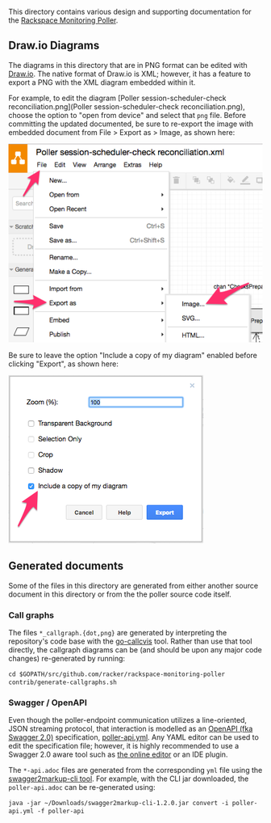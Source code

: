 This directory contains various design and supporting documentation for the 
[Rackspace Monitoring Poller](https://github.com/racker/rackspace-monitoring-poller).

## Draw.io Diagrams

The diagrams in this directory that are in PNG format can be edited with [Draw.io](https://www.draw.io/). The native
format of Draw.io is XML; however, it has a feature to export a PNG with the XML diagram embedded within it. 
 
For example, to edit the diagram [Poller session-scheduler-check reconciliation.png](Poller session-scheduler-check reconciliation.png),
choose the option to "open from device" and select that `png` file. Before committing the updated documented, be sure
to re-export the image with embedded document from File > Export as > Image, as shown here:

![](img/draw_io_export_as_image.png)

Be sure to leave the option "Include a copy of my diagram" enabled before clicking "Export", as shown here:

![](img/draw_io_include_copy_of_diagram.png)

## Generated documents

Some of the files in this directory are generated from either another source document in this directory or
from the the poller source code itself.

### Call graphs

The files `*_callgraph.{dot,png}` are generated by interpreting the repository's code base with the 
[go-callcvis](https://github.com/TrueFurby/go-callvis) tool. Rather than use that tool directly, the
callgraph diagrams can be (and should be upon any major code changes) re-generated by running:

    cd $GOPATH/src/github.com/racker/rackspace-monitoring-poller
    contrib/generate-callgraphs.sh

### Swagger / OpenAPI

Even though the poller-endpoint communication utilizes a line-oriented, JSON streaming protocol, that interaction
is modelled as an [OpenAPI (fka Swagger 2.0)](https://github.com/OAI/OpenAPI-Specification/blob/master/versions/2.0.md) 
specification, [poller-api.yml](poller-api.yml). Any YAML editor can be used to edit the specification file; however,
it is highly recommended to use a Swagger 2.0 aware tool such as [the online editor](http://editor.swagger.io/#/) or
an IDE plugin.

The `*-api.adoc` files are generated from the corresponding `yml` file using the 
[swagger2markup-cli tool](https://github.com/Swagger2Markup/swagger2markup-cli). For example, with the CLI jar
downloaded, the `poller-api.adoc` can be re-generated using:

    java -jar ~/Downloads/swagger2markup-cli-1.2.0.jar convert -i poller-api.yml -f poller-api